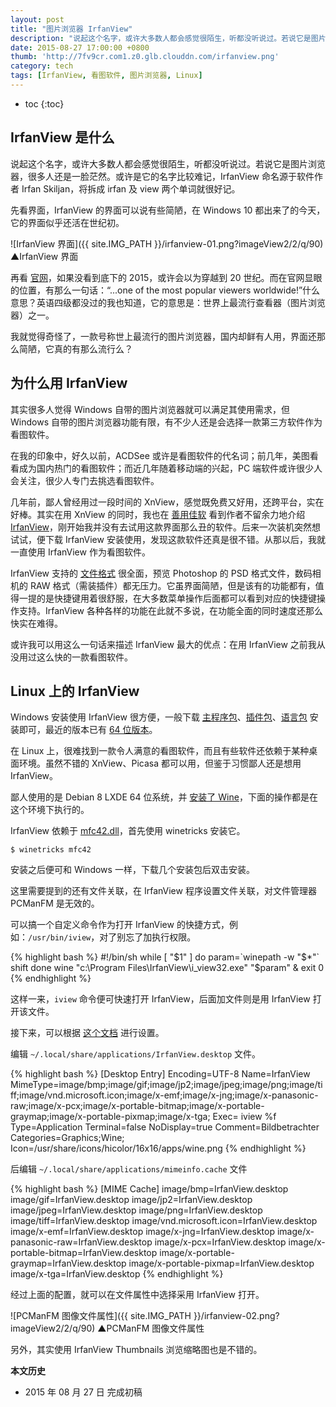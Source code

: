 ```yaml
---
layout: post
title: "图片浏览器 IrfanView"
description: "说起这个名字，或许大多数人都会感觉很陌生，听都没听说过。若说它是图片浏览器，很多人还是一脸茫然。或许是它的名字比较难记，IrfanView 命名源于软件作者 Irfan Skiljan，将拆成 irfan 及 view 两个单词就很好记。"
date: 2015-08-27 17:00:00 +0800
thumb: 'http://7fv9cr.com1.z0.glb.clouddn.com/irfanview.png'
category: tech
tags: [IrfanView, 看图软件, 图片浏览器, Linux]
---
```


* toc
{:toc}

## IrfanView 是什么

说起这个名字，或许大多数人都会感觉很陌生，听都没听说过。若说它是图片浏览器，很多人还是一脸茫然。或许是它的名字比较难记，IrfanView 命名源于软件作者 Irfan Skiljan，将拆成 irfan 及 view 两个单词就很好记。

先看界面，IrfanView 的界面可以说有些简陋，在 Windows 10 都出来了的今天，它的界面似乎还活在世纪初。

![IrfanView 界面]({{ site.IMG_PATH }}/irfanview-01.png?imageView2/2/q/90)
▲IrfanView 界面

再看 [官网](http://www.irfanview.com/)，如果没看到底下的 2015，或许会以为穿越到 20 世纪。而在官网显眼的位置，有那么一句话：“...one of the most popular viewers worldwide!”什么意思？英语四级都没过的我也知道，它的意思是：世界上最流行查看器（图片浏览器）之一。

我就觉得奇怪了，一款号称世上最流行的图片浏览器，国内却鲜有人用，界面还那么简陋，它真的有那么流行么？

## 为什么用 IrfanView

其实很多人觉得 Windows 自带的图片浏览器就可以满足其使用需求，但 Windows 自带的图片浏览器功能有限，有不少人还是会选择一款第三方软件作为看图软件。

在我的印象中，好久以前，ACDSee 或许是看图软件的代名词；前几年，美图看看成为国内热门的看图软件；而近几年随着移动端的兴起，PC 端软件或许很少人会关注，很少人专门去挑选看图软件。

几年前，鄙人曾经用过一段时间的 XnView，感觉既免费又好用，还跨平台，实在好棒。其实在用 XnView 的同时，我也在 [善用佳软](http://xbeta.info/) 看到作者不留余力地介绍 [IrfanView](http://xbeta.info/tag/irfanview)，刚开始我并没有去试用这款界面那么丑的软件。后来一次装机突然想试试，便下载 IrfanView 安装使用，发现这款软件还真是很不错。从那以后，我就一直使用 IrfanView 作为看图软件。

IrfanView 支持的 [文件格式](http://www.irfanview.com/main_formats.htm) 很全面，预览 Photoshop 的 PSD 格式文件，数码相机的 RAW 格式（需装插件）都无压力。它虽界面简陋，但是该有的功能都有，值得一提的是快捷键用着很舒服，在大多数菜单操作后面都可以看到对应的快捷键操作支持。IrfanView 各种各样的功能在此就不多说，在功能全面的同时速度还那么快实在难得。

或许我可以用这么一句话来描述 IrfanView 最大的优点：在用 IrfanView 之前我从没用过这么快的一款看图软件。

## Linux 上的 IrfanView

Windows 安装使用 IrfanView 很方便，一般下载 [主程序包](http://www.irfanview.com/main_download_engl.htm)、[插件包](http://www.irfanview.com/plugins.htm)、[语言包](http://www.irfanview.com/languages.htm) 安装即可，最近的版本已有 [64 位版本](http://www.irfanview.com/64bit.htm)。

在 Linux 上，很难找到一款令人满意的看图软件，而且有些软件还依赖于某种桌面环境。虽然不错的 XnView、Picasa 都可以用，但鉴于习惯鄙人还是想用 IrfanView。

鄙人使用的是 Debian 8 LXDE 64 位系统，并 [安装了 Wine](/wineqq-for-debian.html#wine-17)，下面的操作都是在这个环境下执行的。

IrfanView 依赖于 [mfc42.dll](https://zh.wikipedia.org/wiki/MFC)，首先使用 winetricks 安装它。

    $ winetricks mfc42

安装之后便可和 Windows 一样，下载几个安装包后双击安装。

这里需要提到的还有文件关联，在 IrfanView 程序设置文件关联，对文件管理器 PCManFM 是无效的。

可以搞一个自定义命令作为打开 IrfanView 的快捷方式，例如：`/usr/bin/iview`，对了别忘了加执行权限。

{% highlight bash %}
#!/bin/sh
while [ "$1" ]
do
  param=`winepath -w "$*"`
  shift
done
wine "c:\\Program Files\\IrfanView\\i_view32.exe" "$param" &
exit 0
{% endhighlight %}

这样一来，`iview` 命令便可快速打开 IrfanView，后面加文件则是用 IrfanView 打开该文件。

接下来，可以根据 [这个文档](http://www.linuxmintusers.de/index.php?action=wiki;page=IrfanView_(WINE)) 进行设置。

编辑 `~/.local/share/applications/IrfanView.desktop` 文件。

{% highlight bash %}
[Desktop Entry]
Encoding=UTF-8
Name=IrfanView
MimeType=image/bmp;image/gif;image/jp2;image/jpeg;image/png;image/tiff;image/vnd.microsoft.icon;image/x-emf;image/x-jng;image/x-panasonic-raw;image/x-pcx;image/x-portable-bitmap;image/x-portable-graymap;image/x-portable-pixmap;image/x-tga;
Exec= iview %f
Type=Application
Terminal=false
NoDisplay=true
Comment=Bildbetrachter
Categories=Graphics;Wine;
Icon=/usr/share/icons/hicolor/16x16/apps/wine.png
{% endhighlight %}

后编辑 `~/.local/share/applications/mimeinfo.cache` 文件

{% highlight bash %}
[MIME Cache]
image/bmp=IrfanView.desktop
image/gif=IrfanView.desktop
image/jp2=IrfanView.desktop
image/jpeg=IrfanView.desktop
image/png=IrfanView.desktop
image/tiff=IrfanView.desktop
image/vnd.microsoft.icon=IrfanView.desktop
image/x-emf=IrfanView.desktop
image/x-jng=IrfanView.desktop
image/x-panasonic-raw=IrfanView.desktop
image/x-pcx=IrfanView.desktop
image/x-portable-bitmap=IrfanView.desktop
image/x-portable-graymap=IrfanView.desktop
image/x-portable-pixmap=IrfanView.desktop
image/x-tga=IrfanView.desktop
{% endhighlight %}

经过上面的配置，就可以在文件属性中选择采用 IrfanView 打开。

![PCManFM 图像文件属性]({{ site.IMG_PATH }}/irfanview-02.png?imageView2/2/q/90)
▲PCManFM 图像文件属性

另外，其实使用 IrfanView Thumbnails 浏览缩略图也是不错的。

**本文历史**

* 2015 年 08 月 27 日 完成初稿
